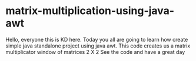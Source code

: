 # matrix-multiplication-using-java-awt
Hello, everyone this is KD here.
Today you all are going to learn how create simple java standalone project using java awt.
This code creates us a matrix multiplicator window of matrices 2 X 2
See the code and have a great day
